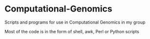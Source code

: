 Computational-Genomics
======================

Scripts and programs for use in Computational Genomics in my group

Most of the code is in the form of shell, awk, Perl or Python scripts
